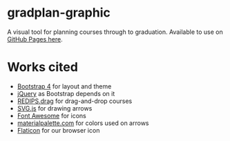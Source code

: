 # gradplan-graphic
A visual tool for planning courses through to graduation. Available to use on [GitHub Pages here](https://eecs448-locked-in-coders.github.io/gradplan-graphic/).

# Works cited
- [Bootstrap 4](https://getbootstrap.com/) for layout and theme
- [jQuery](https://jquery.com/) as Bootstrap depends on it
- [REDIPS.drag](https://www.redips.net/) for drag-and-drop courses
- [SVG.js](https://svgjs.dev/docs/3.0/) for drawing arrows
- [Font Awesome](https://fontawesome.com/) for icons
- [materialpalette.com](https://www.materialpalette.com/) for colors used on arrows
- [Flaticon](https://www.flaticon.com/free-icon/path_2783925?term=path&page=1&position=11) for our browser icon
